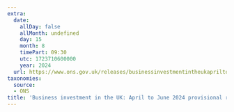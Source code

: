 ```yaml
---
extra:
  date:
    allDay: false
    allMonth: undefined
    day: 15
    month: 8
    timePart: 09:30
    utc: 1723710600000
    year: 2024
  url: https://www.ons.gov.uk/releases/businessinvestmentintheukapriltojune2024provisionalresults
taxonomies:
  source:
  - ONS
title: 'Business investment in the UK: April to June 2024 provisional results'
---
```

